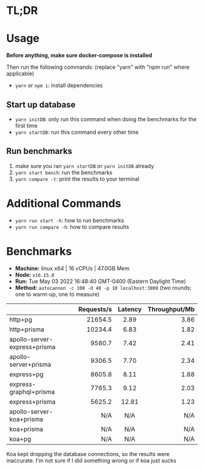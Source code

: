 # TL;DR

# Usage

**Before anything, make sure docker-compose is installed**

Then run the following commands: (replace "yarn" with "npm run" where applicable)
- ```yarn``` or ```npm i```: install dependencies

## Start up database
- ```yarn initDB```: only run this command when doing the benchmarks for the first time
- ```yarn startDB```: run this command every other time

## Run benchmarks
1. make sure you ran ```yarn startDB``` or ```yarn initDB``` already
1. ```yarn start bench```: run the benchmarks
1. ```yarn compare -t```: print the results to your terminal

# Additional Commands

- ```yarn run start -h```: how to run benchmarks 
- ```yarn run compare -h```: how to compare results

# Benchmarks

* __Machine:__ linux x64 | 16 vCPUs | 47.0GB Mem
* __Node:__ `v16.15.0`
* __Run:__ Tue May 03 2022 16:48:40 GMT-0400 (Eastern Daylight Time)
* __Method:__ `autocannon -c 100 -d 40 -p 10 localhost:3000` (two rounds; one to warm-up, one to measure)

|                              | Requests/s | Latency | Throughput/Mb |
| :--                          | --:        | :-:     | --:           |
| http+pg                      | 21654.5    | 2.89    | 3.86          |
| http+prisma                  | 10234.4    | 6.83    | 1.82          |
| apollo-server-express+prisma | 9580.7     | 7.42    | 2.41          |
| apollo-server+prisma         | 9306.5     | 7.70    | 2.34          |
| express+pg                   | 8605.8     | 8.11    | 1.88          |
| express-graphql+prisma       | 7765.3     | 9.12    | 2.03          |
| express+prisma               | 5625.2     | 12.81   | 1.23          |
| apollo-server-koa+prisma     | N/A | N/A | N/A |
| koa+prisma                   | N/A | N/A | N/A |
| koa+pg                       | N/A | N/A | N/A |

Koa kept dropping the database connections, so the results were inaccurate.
I'm not sure if I did something wrong or if koa just sucks
